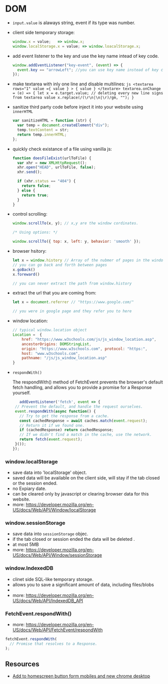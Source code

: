 # DOM

- `input.value` is alaways string, event if its type was number.
- client side temporary storage:

    ```js
    window.x = value;   => window.x;
    window.localStorage.x = value; => window.loacalStorage.x;
    ```

- add event listener to the key and use the key name intead of key code.

    ```javascript
    window.addEventListener("key-event", (event) => {
      event.key == "arrowLeft"; //you can use key name instead of key code.
    });
    ```

- make textarea with inly one line and disable multilines:
  `js <textarea rows="1" value ={ value } > { value } </textare> textarea.onChange = (e) => { let x = e.target.value; // deleting every new line signs from textarea value x.replace(/(\r\n|\n|\r)/gm, ""); }`

- sanitize third party code before inject it into your website using `innerHTML`

    ```javascript
    var sanitizeHTML = function (str) {
      var temp = document.createElement("div");
      temp.textContent = str;
      return temp.innerHTML;
    };
    ```

- quickly check existance of a file using vanilla js:

    ```javascript
    function doesFileExist(urlToFile) {
      var xhr = new XMLHttpRequest();
      xhr.open("HEAD", urlToFile, false);
      xhr.send();

      if (xhr.status == "404") {
        return false;
      } else {
        return true;
      }
    }
    ```
    
- control scrolling:

    ```js
    window.scrollTo(x, y); // x,y are the window cordinates.

    /* Using options: */

    window.scrollTo({ top: x, left: y, behavior: 'smooth' });
    ```
    
 - browser hsitory:

    ```js
    let x = window.history // Array of the nubmer of pages in the window history
    // you can go back and forth between pages
    x.goBack()
    x.foreward()

    // you can never extract the path from window.history
    ```
    
 - extract the url that you are coming from:
    
    ```js
    let x = document.referrer // "https://www.google.com/"
    
    // you were in google page and they refer you to here
    ```
    
 - window location:
    
    ```js
    // typical window.location object
    Location =  { 
        href: "https://www.w3schools.com/js/js_window_location.asp", 
        ancestorOrigins: DOMStringList, 
        origin: "https://www.w3schools.com", protocol: "https:",
        host: "www.w3schools.com", 
        pathname: "/js/js_window_location.asp"
    }
    ```
    
 - `respondWith()` 
    
    The respondWith() method of FetchEvent prevents the browser's default fetch handling, and allows you to provide a promise for a Response yourself.
     ```js
        addEventListener('fetch', event => {
      // Prevent the default, and handle the request ourselves.
      event.respondWith(async function() {
        // Try to get the response from a cache.
        const cachedResponse = await caches.match(event.request);
        // Return it if we found one.
        if (cachedResponse) return cachedResponse;
        // If we didn't find a match in the cache, use the network.
        return fetch(event.request);
      }());
    });

    ```
    
 ### window.localStorage
- save data into 'localStorage' object.
- saved data will be available on the client side, will stay if the tab closed or the session ended.
- no Expiary date.
- can be cleared only by javascript or clearing browser data for this website.
- more: https://developer.mozilla.org/en-US/docs/Web/API/Window/localStorage
    
### window.sessionStorage
- save data into `sessionStorage` objec.
- if the tab closed or session ended the data will be deleted .
- at most 5MB
- more: https://developer.mozilla.org/en-US/docs/Web/API/Window/sessionStorage
    
### window.IndexedDB
- clinet side SQL-like temporary storage.
- allows you to save a significant amount of data, including files/blobs
- 
- more: https://developer.mozilla.org/en-US/docs/Web/API/IndexedDB_API

### FetchEvent.respondWith()
- more: https://developer.mozilla.org/en-US/docs/Web/API/FetchEvent/respondWith
```js
fetchEvent.respondWith(
  // Promise that resolves to a Response.
​);
```

 ## Resources
 - [Add to homescreen button form mobiles and new chrome desktop](https://developer.mozilla.org/en-US/docs/Web/Progressive_web_apps/Add_to_home_screen)
 


